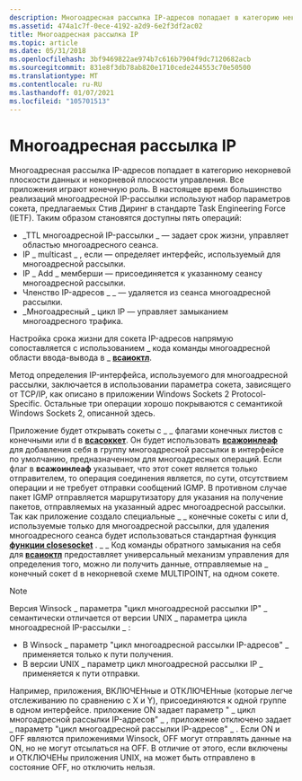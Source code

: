 ```yaml
---
description: Многоадресная рассылка IP-адресов попадает в категорию некорневой плоскости данных и некорневой плоскости управления.
ms.assetid: 474a1c7f-0ece-4192-a2d9-6e2f3df2ac02
title: Многоадресная рассылка IP
ms.topic: article
ms.date: 05/31/2018
ms.openlocfilehash: 3bf9469822ae974b7c616b7904f9dc7120682acb
ms.sourcegitcommit: 831e8f3db78ab820e1710cede244553c70e50500
ms.translationtype: MT
ms.contentlocale: ru-RU
ms.lasthandoff: 01/07/2021
ms.locfileid: "105701513"
---
```

# <a name="ip-multicast"></a>Многоадресная рассылка IP

Многоадресная рассылка IP-адресов попадает в категорию некорневой плоскости данных и некорневой плоскости управления. Все приложения играют конечную роль. В настоящее время большинство реализаций многоадресной IP-рассылки используют набор параметров сокета, предлагаемых Стив Диринг в стандарте Task Engineering Force (IETF). Таким образом становятся доступны пять операций:

-   \_TTL многоадресной IP-рассылки \_ — задает срок жизни, управляет областью многоадресного сеанса.
-   IP \_ multicast \_ , если — определяет интерфейс, используемый для многоадресной рассылки.
-   IP \_ Add \_ мемберши — присоединяется к указанному сеансу многоадресной рассылки.
-   Членство IP-адресов \_ \_ — удаляется из сеанса многоадресной рассылки.
-   \_Многоадресный \_ цикл IP — управляет замыканием многоадресного трафика.

Настройка срока жизни для сокета IP-адресов напрямую сопоставляется с использованием \_ кода команды многоадресной области ввода-вывода в \_ [**всаиоктл**](/windows/desktop/api/Winsock2/nf-winsock2-wsaioctl).

Метод определения IP-интерфейса, используемого для многоадресной рассылки, заключается в использовании параметра сокета, зависящего от TCP/IP, как описано в приложении Windows Sockets 2 Protocol-Specific. Остальные три операции хорошо покрываются с семантикой Windows Sockets 2, описанной здесь.

Приложение будет открывать сокеты с \_ \_ флагами конечных листов c конечными или d в [**всасоккет**](/windows/desktop/api/Winsock2/nf-winsock2-wsasocketa). Он будет использовать [**всажоинлеаф**](/windows/desktop/api/Winsock2/nf-winsock2-wsajoinleaf) для добавления себя в группу многоадресной рассылки в интерфейсе по умолчанию, предназначенном для многоадресных операций. Если флаг в **всажоинлеаф** указывает, что этот сокет является только отправителем, то операция соединения является, по сути, отсутствием операции и не требует отправки сообщений IGMP. В противном случае пакет IGMP отправляется маршрутизатору для указания на получение пакетов, отправляемых на указанный адрес многоадресной рассылки. Так как приложение создало специальные \_ \_ конечные сокеты c или d, используемые только для многоадресной рассылки, для удаления многоадресного сеанса будет использоваться стандартная функция [**функции closesocket**](/windows/desktop/api/winsock/nf-winsock-closesocket) . \_ \_ Код команды обратного замыкания на себя для [**всаиоктл**](/windows/desktop/api/Winsock2/nf-winsock2-wsaioctl) предоставляет универсальный механизм управления для определения того, можно ли получить данные, отправляемые на \_ конечный сокет d в некорневой схеме MULTIPOINT, на одном сокете.

> [!Note]  
> Версия Winsock \_ параметра "цикл многоадресной рассылки IP" \_ семантически отличается от версии UNIX \_ параметра цикла многоадресной IP-рассылки \_ :

 

-   В Winsock \_ параметр "цикл многоадресной рассылки IP-адресов" \_ применяется только к пути получения.
-   В версии UNIX \_ параметр цикл многоадресной рассылки IP \_ применяется к пути отправки.

Например, приложения, ВКЛЮЧЕНные и ОТКЛЮЧЕНные (которые легче отслеживанию по сравнению с X и Y), присоединяются к одной группе в одном интерфейсе. приложение ON задает параметр " \_ цикл многоадресной рассылки IP-адресов" \_ , приложение отключено задает \_ параметр "цикл многоадресной рассылки IP-адресов" \_ . Если ON и OFF являются приложениями Winsock, OFF могут отправлять данные на ON, но не могут отсылаться на OFF. В отличие от этого, если включены и ОТКЛЮЧЕНы приложения UNIX, на может быть отправлено в состояние OFF, но отключить нельзя.

 

 



